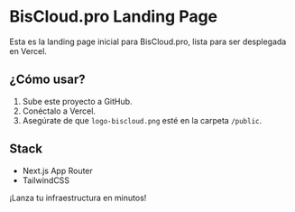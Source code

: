 # BisCloud.pro Landing Page

Esta es la landing page inicial para BisCloud.pro, lista para ser desplegada en Vercel.

## ¿Cómo usar?

1. Sube este proyecto a GitHub.
2. Conéctalo a Vercel.
3. Asegúrate de que `logo-biscloud.png` esté en la carpeta `/public`.

## Stack
- Next.js App Router
- TailwindCSS

¡Lanza tu infraestructura en minutos!